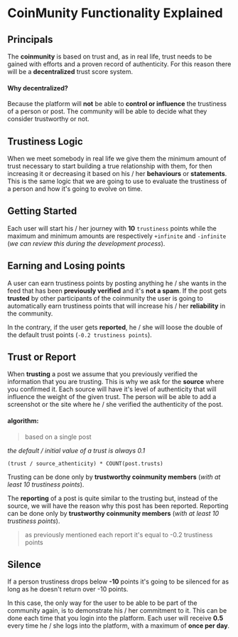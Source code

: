 # CoinMunity Functionality Explained

## Principals

The **coinmunity** is based on trust and, as in real life, trust needs to be
gained with efforts and a proven record of authenticity. For this reason there
will be a **decentralized** trust score system.

#### Why decentralized?

Because the platform will **not** be able to **control or influence** the trustiness of
a person or post. The community will be able to decide what they consider
trustworthy or not.

## Trustiness Logic

When we meet somebody in real life we give them the minimum amount of trust necessary
to start building a true relationship with them, for then increasing it or decreasing
it based on his / her **behaviours** or **statements**. This is the same logic that we are
going to use to evaluate the trustiness of a person and how it's going to evolve on time.

## Getting Started

Each user will start his / her journey with **10** `trustiness` points while the
maximum and minimum amounts are respectively `+infinite` and `-infinite` (*we can
review this during the development process*).

## Earning and Losing points

A user can earn trustiness points by posting anything he / she wants in the feed
that has been **previously verified** and it's **not a spam**. If the post gets
**trusted** by other participants of the coinmunity the user is going to automatically
earn trustiness points that will increase his / her **reliability** in the community.

In the contrary, if the user gets **reported**, he / she will loose the double of
the default trust points (`-0.2 trustiness points`).

## Trust or Report

When **trusting** a post we assume that you previously verified the information
that you are trusting. This is why we ask for the **source** where you
confirmed it. Each source will have it's level of authenticity that will influence the
weight of the given trust. The person will be able to add a screenshot or the site
where he / she verified the authenticity of the post.

#### algorithm:

> based on a single post

*the default / initial value of a trust is always 0.1*

`(trust / source_athenticity) * COUNT(post.trusts)`

Trusting can be done only by **trustworthy coinmunity members** (*with at least 10
trustiness points*).


The **reporting** of a post is quite similar to the trusting but, instead
of the source, we will have the reason why this post has been reported.
Reporting can be done only by **trustworthy coinmunity members** (*with at least 10
trustiness points*).

> as previously mentioned each report it's equal to -0.2 trustiness points

## Silence

If a person trustiness drops below **-10** points it's going to be silenced for
as long as he doesn't return over -10 points.

In this case, the only way for the user to be able to be part of the community again,
is to demonstrate his / her commitment to it. This can be done each time that you login
into the platform. Each user will receive **0.5** every time he / she logs into the
platform, with a maximum of **once per day**.
